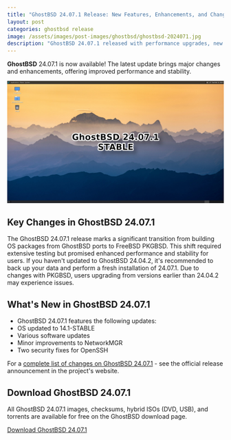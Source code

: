 ```yaml
---
title: "GhostBSD 24.07.1 Release: New Features, Enhancements, and Changes"
layout: post
categories: ghostbsd release
image: /assets/images/post-images/ghostbsd/ghostbsd-2024071.jpg
description: "GhostBSD 24.07.1 released with performance upgrades, new features, security fixes, and a shift to FreeBSD PKGBSD. Download and update now!"
---
```


**GhostBSD** 24.07.1 is now available! The latest update brings major changes and enhancements, offering improved performance and stability.

![GhostBSD 24.07.1 featured image](/assets/images/post-images/ghostbsd/ghostbsd-2024071.jpg)

## Key Changes in GhostBSD 24.07.1

The GhostBSD 24.07.1 release marks a significant transition from building OS packages from GhostBSD ports to FreeBSD PKGBSD. This shift required extensive testing but promised enhanced performance and stability for users. If you haven't updated to GhostBSD 24.04.2, it's recommended to back up your data and perform a fresh installation of 24.07.1. Due to changes with PKGBSD, users upgrading from versions earlier than 24.04.2 may experience issues.

## What's New in GhostBSD 24.07.1

- GhostBSD 24.07.1 features the following updates:
- OS updated to 14.1-STABLE
- Various software updates
- Minor improvements to NetworkMGR
- Two security fixes for OpenSSH

For a [complete list of changes on GhostBSD 24.07.1](https://www.ghostbsd.org/news/GhostBSD_24.07.1_Is_Now_Available) - see the official release announcement in the project's website.

## Download GhostBSD 24.07.1

All GhostBSD 24.07.1 images, checksums, hybrid ISOs (DVD, USB), and torrents are available for free on the GhostBSD download page.

<a href="https://www.ghostbsd.org/download" class="download">Download GhostBSD 24.07.1